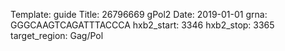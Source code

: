 Template: guide
Title: 26796669 gPol2
Date: 2019-01-01
grna: GGGCAAGTCAGATTTACCCA
hxb2_start: 3346
hxb2_stop: 3365
target_region: Gag/Pol
